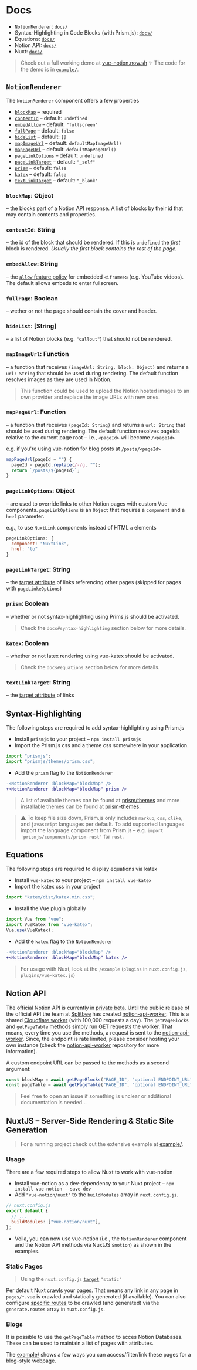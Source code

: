 # Docs

- `NotionRenderer`: [`docs/`](https://github.com/janniks/vue-notion/tree/main/docs#notionrenderer)
- Syntax-Highlighting in Code Blocks (with Prism.js): [`docs/`](https://github.com/janniks/vue-notion/tree/main/docs#syntax-highlighting)
- Equations: [`docs/`](https://github.com/janniks/vue-notion/tree/main/docs#equations)
- Notion API: [`docs/`](https://github.com/janniks/vue-notion/tree/main/docs#notion-api)
- Nuxt: [`docs/`](https://github.com/janniks/vue-notion/tree/main/docs#nuxtjs--server-side-rendering--static-site-generation)

> Check out a full working demo at [vue-notion.now.sh](https://vue-notion.now.sh/) ✨
> The code for the demo is in [`example/`](https://github.com/janniks/vue-notion/tree/main/example).

## `NotionRenderer`

The `NotionRenderer` component offers a few properties

- [`blockMap`](#blockMap) – required
- [`contentId`](#contentId) – default: `undefined`
- [`embedAllow`](#embedAllow) – default: `"fullscreen"`
- [`fullPage`](#fullPage) – default: `false`
- [`hideList`](#hideList) – default: `[]`
- [`mapImageUrl`](#mapImageUrl) – default: `defaultMapImageUrl()`
- [`mapPageUrl`](#mapPageUrl) – default: `defaultMapPageUrl()`
- [`pageLinkOptions`](#pageLinkOptions) – default: `undefined`
- [`pageLinkTarget`](#pageLinkTarget) – default: `"_self"`
- [`prism`](#prism) – default: `false`
- [`katex`](#katex) – default: `false`
- [`textLinkTarget`](#textLinkTarget) – default: `"_blank"`

### `blockMap`: Object

– the blocks part of a Notion API response.
A list of blocks by their id that may contain contents and properties.

### `contentId`: String

– the id of the block that should be rendered.
If this is `undefined` the _first_ block is rendered.
_Usually the first block contains the rest of the page._

### `embedAllow`: String

– the [`allow` feature policy](https://developer.mozilla.org/en-US/docs/Web/HTML/Element/iframe#attr-allow) for embedded `<iframe>`s (e.g. YouTube videos).
The default allows embeds to enter fullscreen.

### `fullPage`: Boolean

– wether or not the page should contain the cover and header.

### `hideList`: [String]

– a list of Notion blocks (e.g. `"callout"`) that should not be rendered.

### `mapImageUrl`: Function

– a function that receives `(imageUrl: String, block: Object)` and returns a `url: String` that should be used during rendering.
The default function resolves images as they are used in Notion.

> This function could be used to upload the Notion hosted images to an own provider and replace the image URLs with new ones.

### `mapPageUrl`: Function

– a function that receives `(pageId: String)` and returns a `url: String` that should be used during rendering.
The default function resolves pageIds relative to the current page root – i.e., `<pageId>` will become `/<pageId>`

e.g. if you're using vue-notion for blog posts at `/posts/<pageId>`

```js
mapPageUrl(pageId = "") {
  pageId = pageId.replace(/-/g, "");
  return `/posts/${pageId}`;
}
```

### `pageLinkOptions`: Object

– are used to override links to other Notion pages with custom Vue components.
`pageLinkOptions` is an `Object` that requires a `component` and a `href` parameter.

e.g., to use `NuxtLink` components instead of HTML `a` elements

```js
pageLinkOptions: {
  component: "NuxtLink",
  href: "to"
}
```

### `pageLinkTarget`: String

– the [target attribute](https://developer.mozilla.org/en-US/docs/Web/HTML/Element/a#attr-target) of links referencing other pages (skipped for pages with `pageLinkeOptions`)

### `prism`: Boolean

– whether or not syntax-highlighting using Prims.js should be activated.

> Check the `docs#syntax-highlighting` section below for more details.

### `katex`: Boolean

– whether or not latex rendering using vue-katex should be activated.

> Check the `docs#equations` section below for more details.

### `textLinkTarget`: String

– the [target attribute](https://developer.mozilla.org/en-US/docs/Web/HTML/Element/a#attr-target) of links

## Syntax-Highlighting

The following steps are required to add syntax-highlighting using Prism.js

- Install `prismjs` to your project – `npm install prismjs`
- Import the Prism.js css and a theme css somewhere in your application.

```js
import "prismjs";
import "prismjs/themes/prism.css";
```

- Add the `prism` flag to the `NotionRenderer`

```diff
-<NotionRenderer :blockMap="blockMap" />
+<NotionRenderer :blockMap="blockMap" prism />
```

> A list of available themes can be found at [prism/themes](https://github.com/PrismJS/prism/tree/master/themes) and more installable themes can be found at [prism-themes](https://github.com/PrismJS/prism-themes).

> ⚠️ To keep file size down, Prism.js only includes `markup`, `css`, `clike`, and `javascript` languages per default.
> To add supported languages import the language component from Prism.js – e.g. `import 'prismjs/components/prism-rust'` for `rust`.

## Equations

The following steps are required to display equations via katex

- Install `vue-katex` to your project – `npm install vue-katex`
- Import the katex css in your project

```js
import "katex/dist/katex.min.css";
```

- Install the Vue plugin globally

```js
import Vue from "vue";
import VueKatex from "vue-katex";
Vue.use(VueKatex);
```

- Add the `katex` flag to the `NotionRenderer`

```diff
-<NotionRenderer :blockMap="blockMap" />
+<NotionRenderer :blockMap="blockMap" katex />
```

> For usage with Nuxt, look at the `/example` (`plugins` in `nuxt.config.js`, `plugins/vue-katex.js`)

## Notion API

The official Notion API is currently in [private beta](https://www.notion.so/api-beta).
Until the public release of the official API the team at [Splitbee](https://splitbee.io/) has created [notion-api-worker](https://github.com/splitbee/notion-api-worker).
This is a shared [Cloudflare worker](https://workers.cloudflare.com/) (with 100,000 requests a day).
The `getPageBlocks` and `getPageTable` methods simply run GET requests the worker.
That means, every time you use the methods, a request is sent to the [notion-api-worker](https://github.com/splitbee/notion-api-worker).
Since, the endpoint is rate limited, please consider hosting your own instance (check the [notion-api-worker](https://github.com/splitbee/notion-api-worker) repository for more information).

A custom endpoint URL can be passed to the methods as a second argument:

```js
const blockMap = await getPageBlocks("PAGE_ID", "optional ENDPOINT_URL");
const pageTable = await getPageTable("PAGE_ID", "optional ENDPOINT_URL");
```

> Feel free to open an issue if something is unclear or additional documentation is needed...

## NuxtJS – Server-Side Rendering & Static Site Generation

> For a running project check out the extensive example at [example/](/example).

### Usage

There are a few required steps to allow Nuxt to work with vue-notion

- Install vue-notion as a dev-dependency to your Nuxt project – `npm install vue-notion --save-dev`
- Add `"vue-notion/nuxt"` to the `buildModules` array in `nuxt.config.js`.

```js
// nuxt.config.js
export default {
  // ...
  buildModules: ["vue-notion/nuxt"],
};
```

- Voila, you can now use vue-notion (i.e., the `NotionRenderer` component and the Notion API methods via NuxtJS `$notion`) as shown in the examples.

### Static Pages

> Using the `nuxt.config.js` [`target`](https://nuxtjs.org/docs/2.x/configuration-glossary/configuration-target/) `"static"`

Per default Nuxt [crawls](https://nuxtjs.org/docs/2.x/configuration-glossary/configuration-generate/#crawler) your pages.
That means any link in any page in `pages/*.vue` is crawled and statically generated (if available).
You can also configure [specific routes](https://nuxtjs.org/docs/2.x/configuration-glossary/configuration-generate/#routes) to be crawled (and generated) via the `generate.routes` array in `nuxt.config.js`.

### Blogs

It is possible to use the `getPageTable` method to acces Notion Databases.
These can be used to maintain a list of pages with attributes.

The [example/](/example) shows a few ways you can access/filter/link these pages for a blog-style webpage.
